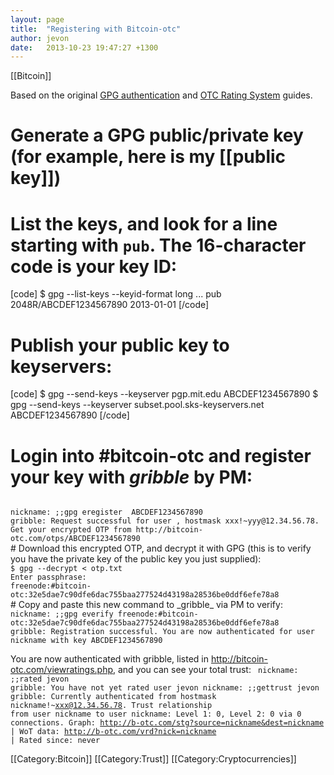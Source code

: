 ```yaml
---
layout: page
title:  "Registering with Bitcoin-otc"
author: jevon
date:   2013-10-23 19:47:27 +1300
---
```


[[Bitcoin]]

Based on the original <a href="http://wiki.bitcoin-otc.com/wiki/GPG_authentication">GPG authentication</a> and <a href="http://wiki.bitcoin-otc.com/wiki/OTC_Rating_System">OTC Rating System</a> guides.

# Generate a GPG public/private key (for example, here is my [[public key]])
# List the keys, and look for a line starting with `pub`. The 16-character code is your key ID:
[code]
$ gpg --list-keys --keyid-format long
...
pub  2048R/ABCDEF1234567890 2013-01-01
[/code]
# Publish your public key to keyservers:
[code]
$ gpg --send-keys --keyserver pgp.mit.edu ABCDEF1234567890
$ gpg --send-keys --keyserver subset.pool.sks-keyservers.net ABCDEF1234567890
[/code]
# Login into #bitcoin-otc and register your key with _gribble_ by PM:
<code>
nickname: ;;gpg eregister <nickname> ABCDEF1234567890
gribble: Request successful for user <nickname>, hostmask xxx!~yyy@12.34.56.78. Get your encrypted OTP from http://bitcoin-otc.com/otps/ABCDEF1234567890
</code>
# Download this encrypted OTP, and decrypt it with GPG (this is to verify you have the private key of the public key you just supplied):
<code>
$ gpg --decrypt < otp.txt
Enter passphrase:
freenode:#bitcoin-otc:32e5dae7c90dfe6dac755baa277524d43198a28536be0ddf6efe78a8
</code>
# Copy and paste this new command to _gribble_ via PM to verify:
<code>
nickname: ;;gpg everify freenode:#bitcoin-otc:32e5dae7c90dfe6dac755baa277524d43198a28536be0ddf6efe78a8
gribble: Registration successful. You are now authenticated for user nickname with key ABCDEF1234567890
</code>

You are now authenticated with gribble, listed in http://bitcoin-otc.com/viewratings.php, and you can see your total trust:
<code>
nickname: ;;rated jevon
gribble: You have not yet rated user jevon
nickname: ;;gettrust jevon
gribble: Currently authenticated from hostmask nickname!~xxx@12.34.56.78. Trust relationship from user nickname to user nickname: Level 1: 0, Level 2: 0 via 0 connections. Graph: http://b-otc.com/stg?source=nickname&dest=nickname | WoT data: http://b-otc.com/vrd?nick=nickname | Rated since: never
</code>

[[Category:Bitcoin]]
[[Category:Trust]]
[[Category:Cryptocurrencies]]